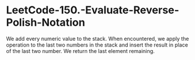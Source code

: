 # LeetCode-150.-Evaluate-Reverse-Polish-Notation

We add every numeric value to the stack. When encountered, we apply the operation to the last two numbers in the stack and insert the result in place of the last two number. We return the last element remaining.